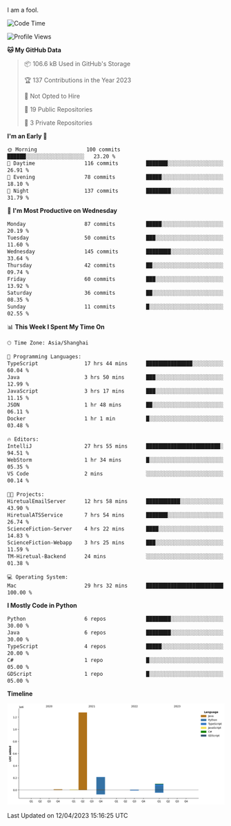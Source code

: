 I am a fool.

<!--START_SECTION:waka-->
![Code Time](http://img.shields.io/badge/Code%20Time-296%20hrs%204%20mins-blue)

![Profile Views](http://img.shields.io/badge/Profile%20Views-3-blue)

**🐱 My GitHub Data** 

> 📦 106.6 kB Used in GitHub's Storage 
 > 
> 🏆 137 Contributions in the Year 2023
 > 
> 🚫 Not Opted to Hire
 > 
> 📜 19 Public Repositories 
 > 
> 🔑 3 Private Repositories 
 > 
**I'm an Early 🐤** 

```text
🌞 Morning                100 commits         ██████░░░░░░░░░░░░░░░░░░░   23.20 % 
🌆 Daytime                116 commits         ███████░░░░░░░░░░░░░░░░░░   26.91 % 
🌃 Evening                78 commits          █████░░░░░░░░░░░░░░░░░░░░   18.10 % 
🌙 Night                  137 commits         ████████░░░░░░░░░░░░░░░░░   31.79 % 
```
📅 **I'm Most Productive on Wednesday** 

```text
Monday                   87 commits          █████░░░░░░░░░░░░░░░░░░░░   20.19 % 
Tuesday                  50 commits          ███░░░░░░░░░░░░░░░░░░░░░░   11.60 % 
Wednesday                145 commits         ████████░░░░░░░░░░░░░░░░░   33.64 % 
Thursday                 42 commits          ██░░░░░░░░░░░░░░░░░░░░░░░   09.74 % 
Friday                   60 commits          ███░░░░░░░░░░░░░░░░░░░░░░   13.92 % 
Saturday                 36 commits          ██░░░░░░░░░░░░░░░░░░░░░░░   08.35 % 
Sunday                   11 commits          █░░░░░░░░░░░░░░░░░░░░░░░░   02.55 % 
```


📊 **This Week I Spent My Time On** 

```text
🕑︎ Time Zone: Asia/Shanghai

💬 Programming Languages: 
TypeScript               17 hrs 44 mins      ███████████████░░░░░░░░░░   60.04 % 
Java                     3 hrs 50 mins       ███░░░░░░░░░░░░░░░░░░░░░░   12.99 % 
JavaScript               3 hrs 17 mins       ███░░░░░░░░░░░░░░░░░░░░░░   11.15 % 
JSON                     1 hr 48 mins        ██░░░░░░░░░░░░░░░░░░░░░░░   06.11 % 
Docker                   1 hr 1 min          █░░░░░░░░░░░░░░░░░░░░░░░░   03.48 % 

🔥 Editors: 
IntelliJ                 27 hrs 55 mins      ████████████████████████░   94.51 % 
WebStorm                 1 hr 34 mins        █░░░░░░░░░░░░░░░░░░░░░░░░   05.35 % 
VS Code                  2 mins              ░░░░░░░░░░░░░░░░░░░░░░░░░   00.14 % 

🐱‍💻 Projects: 
HiretualEmailServer      12 hrs 58 mins      ███████████░░░░░░░░░░░░░░   43.90 % 
HiretualATSService       7 hrs 54 mins       ███████░░░░░░░░░░░░░░░░░░   26.74 % 
ScienceFiction-Server    4 hrs 22 mins       ████░░░░░░░░░░░░░░░░░░░░░   14.83 % 
ScienceFiction-Webapp    3 hrs 25 mins       ███░░░░░░░░░░░░░░░░░░░░░░   11.59 % 
TM-Hiretual-Backend      24 mins             ░░░░░░░░░░░░░░░░░░░░░░░░░   01.38 % 

💻 Operating System: 
Mac                      29 hrs 32 mins      █████████████████████████   100.00 % 
```

**I Mostly Code in Python** 

```text
Python                   6 repos             ████████░░░░░░░░░░░░░░░░░   30.00 % 
Java                     6 repos             ████████░░░░░░░░░░░░░░░░░   30.00 % 
TypeScript               4 repos             █████░░░░░░░░░░░░░░░░░░░░   20.00 % 
C#                       1 repo              █░░░░░░░░░░░░░░░░░░░░░░░░   05.00 % 
GDScript                 1 repo              █░░░░░░░░░░░░░░░░░░░░░░░░   05.00 % 
```



**Timeline**

![Lines of Code chart](https://raw.githubusercontent.com/VeejaLiu/VeejaLiu/master/assets/bar_graph.png)


 Last Updated on 12/04/2023 15:16:25 UTC
<!--END_SECTION:waka-->
